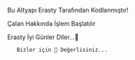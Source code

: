 Bu Altyapı Erasty Tarafından Kodlanmıştır! 

Çalan Hakkında İşlem Başlatılır

  Erasty İyi Günler Diler...💚    
      
       Bizler için 💎 Değerlisiniz...
       
       
      